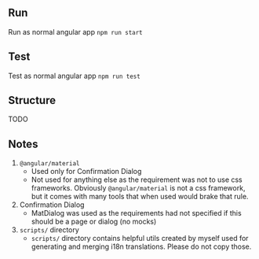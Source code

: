 ## Run

Run as normal angular app `npm run start`

## Test

Test as normal angular app `npm run test`

## Structure

TODO

## Notes

1. `@angular/material`
    - Used only for Confirmation Dialog
    - Not used for anything else as the requirement was not to use css frameworks. Obviously `@angular/material` 
    is not a css framework, but it comes with many tools that when used would brake that rule.
1. Confirmation Dialog
    - MatDialog was used as the requirements had not specified if this should be a page or dialog (no mocks)
1. `scripts/` directory
    - `scripts/` directory contains helpful utils created by myself used for generating and merging i18n 
    translations. Please do not copy those.
